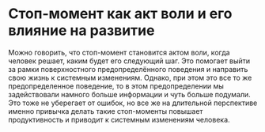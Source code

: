 # Стоп-момент как акт воли и его влияние на развитие

Можно говорить, что стоп-момент становится актом воли, когда человек решает, каким будет его следующий шаг. Это помогает выйти за рамки поверхностного предопределённого поведения и направить свою жизнь к системным изменениям. Однако, при этом это все то же предопределенное поведение, то в этом предопределении мы задействовали намного больше информации и чуть больше подумали. Это тоже не уберегает от ошибок, но все же на длительной перспективе именно привычка делать такие стоп-моменты повышает продуктивность и приводит к системным изменениям человека.
